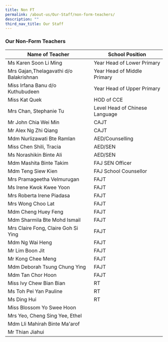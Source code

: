 ```yaml
---
title: Non FT
permalink: /about-us/Our-Staff/non-form-teachers/
description: ""
third_nav_title: Our Staff
---
```

### **Our Non-Form Teachers**

| Name of Teacher | School Position | 
| -------- | -------- | 
| Ms Karen Soon Li Ming     | Year Head of Lower Primary| 
|Mrs Gajan,Thelagavathi d/o Balakrishnan| Year Head of Middle Primary | 
|Miss Irfana Banu d/o Kuthubudeen | Year Head of Upper Primary |
|Miss Kat Quek| HOD of CCE |
| Mrs Chan, Stephanie Tu | Level Head of Chinese Language |
| Mr John Chia Wei Min | CAJT |
| Mr Alex Ng Zhi Qiang | CAJT |
|Mdm Nurlizawati Bte Ramlan| AED/Counselling |
|Miss Chen Shili, Tracia| AED/SEN | 
|Ms Norashikin Binte Ali| AED/SEN | 
|Mdm Mashita Binte Takim| FAJ SEN Officer | 
| Mdm Teng Siew Kien | FAJ School Counsellor |
|Mrs Pramageetha Velmurugan| FAJT |
| Ms Irene Kwok Kwee Yoon | FAJT |
| Mrs Roberta Irene Piadasa | FAJT |
| Mrs Wong Choo Lat | FAJT |
| Mdm Cheng Huey Feng | FAJT | 
| Mdm Sharmila Bte Mohd Ismail | FAJT |
| Mrs Claire Fong, Claire Goh Si Ying | FAJT |
| Mdm Ng Wai Heng | FAJT |
| Mr Lim Boon Jit | FAJT | 
| Mr Kong Chee Meng | FAJT |
| Mdm Deborah Tsung Chung Ying | FAJT | 
| Mdm Tan Chor Hoon | FAJT |
|Miss Ivy Chew Bian Bian | RT |
| Ms Toh Pei Yan Pauline | RT | 
| Ms Ding Hui | RT |
|Miss Blossom Yo Swee Hoon|
| Mrs Yeo, Cheng Sing Yee, Ethel |
| Mdm Lli Mahirah Binte Ma'arof | 
| Mr Thian Jiahui |